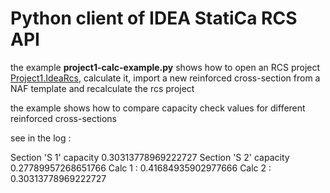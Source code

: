 # Python client of IDEA StatiCa RCS API

the example __project1-calc-example.py__ shows how to open an RCS project [Project1.IdeaRcs](projects/Project1.IdeaRcs), calculate it, import a new reinforced cross-section from a NAF template and recalculate the rcs project

the example shows how to compare capacity check values for different reinforced cross-sections

see in the log :

Section 'S 1' capacity 0.30313778969222727
Section 'S 2' capacity 0.27789957268651766
Calc 1 : 0.41684935902977666 Calc 2 :  0.30313778969222727
